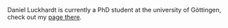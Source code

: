 Daniel Luckhardt is currently a PhD student at the university of Göttingen, check out my [page there](http://www.uni-math.gwdg.de/dluckha/website/index.html).